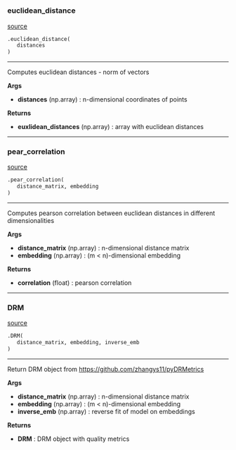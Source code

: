 #


### euclidean_distance
[source](https://github.com/AndreaRubbi/Pear-EBI/blob/master/pear_ebi/embeddings/emb_quality.py/#L6)
```python
.euclidean_distance(
   distances
)
```

---
Computes euclidean distances - norm of vectors


**Args**

* **distances** (np.array) : n-dimensional coordinates of points


**Returns**

* **euxlidean_distances** (np.array) : array with euclidean distances


----


### pear_correlation
[source](https://github.com/AndreaRubbi/Pear-EBI/blob/master/pear_ebi/embeddings/emb_quality.py/#L19)
```python
.pear_correlation(
   distance_matrix, embedding
)
```

---
Computes pearson correlation between euclidean distances
in different dimensionalities


**Args**

* **distance_matrix** (np.array) : n-dimensional distance matrix
* **embedding** (np.array) : (m < n)-dimensional embedding


**Returns**

* **correlation** (float) : pearson correlation


----


### DRM
[source](https://github.com/AndreaRubbi/Pear-EBI/blob/master/pear_ebi/embeddings/emb_quality.py/#L35)
```python
.DRM(
   distance_matrix, embedding, inverse_emb
)
```

---
Return DRM object from https://github.com/zhangys11/pyDRMetrics


**Args**

* **distance_matrix** (np.array) : n-dimensional distance matrix
* **embedding** (np.array) : (m < n)-dimensional embedding
* **inverse_emb** (np.array) : reverse fit of model on embeddings


**Returns**

* **DRM**  : DRM object with quality metrics
